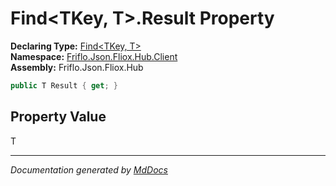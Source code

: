 ﻿<!--  
  <auto-generated>   
    The contents of this file were generated by a tool.  
    Changes to this file may be list if the file is regenerated  
  </auto-generated>   
-->

# Find\<TKey, T\>.Result Property

**Declaring Type:** [Find\<TKey, T\>](../index.md)  
**Namespace:** [Friflo.Json.Fliox.Hub.Client](../../index.md)  
**Assembly:** Friflo.Json.Fliox.Hub

```csharp
public T Result { get; }
```

## Property Value

T

___

*Documentation generated by [MdDocs](https://github.com/ap0llo/mddocs)*
